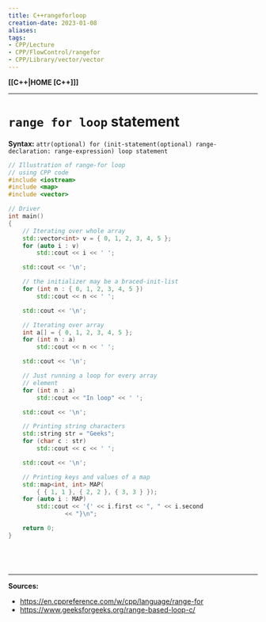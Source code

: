 ```yaml
---
title: C++rangeforloop
creation-date: 2023-01-08
aliases:
tags:
- CPP/Lecture
- CPP/FlowControl/rangefor
- CPP/Library/vector/vector
---
```

**[[C++|HOME [C++]]]**

---
# `range for loop` statement
**Syntax:** `attr(optional) for (init-statement(optional) range-declaration: range-expression) loop statement` 

```cpp
// Illustration of range-for loop
// using CPP code
#include <iostream>
#include <map>
#include <vector>

// Driver
int main()
{
	// Iterating over whole array
	std::vector<int> v = { 0, 1, 2, 3, 4, 5 };
	for (auto i : v)
		std::cout << i << ' ';

	std::cout << '\n';

	// the initializer may be a braced-init-list
	for (int n : { 0, 1, 2, 3, 4, 5 })
		std::cout << n << ' ';

	std::cout << '\n';

	// Iterating over array
	int a[] = { 0, 1, 2, 3, 4, 5 };
	for (int n : a)
		std::cout << n << ' ';

	std::cout << '\n';

	// Just running a loop for every array
	// element
	for (int n : a)
		std::cout << "In loop" << ' ';

	std::cout << '\n';

	// Printing string characters
	std::string str = "Geeks";
	for (char c : str)
		std::cout << c << ' ';

	std::cout << '\n';

	// Printing keys and values of a map
	std::map<int, int> MAP(
		{ { 1, 1 }, { 2, 2 }, { 3, 3 } });
	for (auto i : MAP)
		std::cout << '{' << i.first << ", " << i.second
				<< "}\n";

	return 0;
}
```

<br>

# 
---
**Sources:**
- https://en.cppreference.com/w/cpp/language/range-for
- https://www.geeksforgeeks.org/range-based-loop-c/